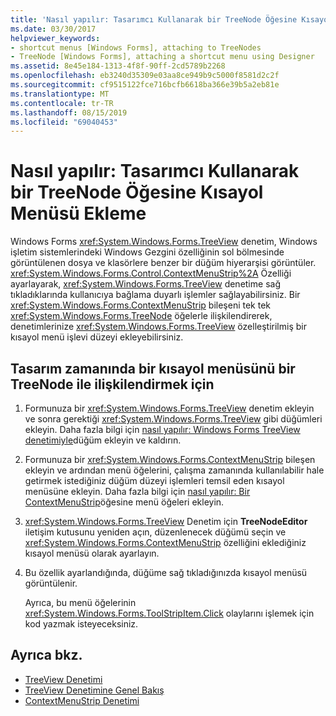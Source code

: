```yaml
---
title: 'Nasıl yapılır: Tasarımcı Kullanarak bir TreeNode Öğesine Kısayol Menüsü Ekleme'
ms.date: 03/30/2017
helpviewer_keywords:
- shortcut menus [Windows Forms], attaching to TreeNodes
- TreeNode [Windows Forms], attaching a shortcut menu using Designer
ms.assetid: 8e45e184-1313-4f8f-90ff-2cd5789b2268
ms.openlocfilehash: eb3240d35309e03aa8ce949b9c5000f8581d2c2f
ms.sourcegitcommit: cf9515122fce716bcfb6618ba366e39b5a2eb81e
ms.translationtype: MT
ms.contentlocale: tr-TR
ms.lasthandoff: 08/15/2019
ms.locfileid: "69040453"
---
```

# <a name="how-to-attach-a-shortcut-menu-to-a-treenode-using-the-designer"></a>Nasıl yapılır: Tasarımcı Kullanarak bir TreeNode Öğesine Kısayol Menüsü Ekleme
Windows Forms <xref:System.Windows.Forms.TreeView> denetim, Windows işletim sistemlerindeki Windows Gezgini özelliğinin sol bölmesinde görüntülenen dosya ve klasörlere benzer bir düğüm hiyerarşisi görüntüler. <xref:System.Windows.Forms.Control.ContextMenuStrip%2A> Özelliği ayarlayarak, <xref:System.Windows.Forms.TreeView> denetime sağ tıkladıklarında kullanıcıya bağlama duyarlı işlemler sağlayabilirsiniz. Bir <xref:System.Windows.Forms.ContextMenuStrip> bileşeni tek tek <xref:System.Windows.Forms.TreeNode> öğelerle ilişkilendirerek, denetimlerinize <xref:System.Windows.Forms.TreeView> özelleştirilmiş bir kısayol menü işlevi düzeyi ekleyebilirsiniz.

## <a name="to-associate-a-shortcut-menu-with-a-treenode-at-design-time"></a>Tasarım zamanında bir kısayol menüsünü bir TreeNode ile ilişkilendirmek için

1. Formunuza bir <xref:System.Windows.Forms.TreeView> denetim ekleyin ve sonra gerektiği <xref:System.Windows.Forms.TreeView> gibi düğümleri ekleyin. Daha fazla bilgi için [nasıl yapılır: Windows Forms TreeView denetimiyle](how-to-add-and-remove-nodes-with-the-windows-forms-treeview-control.md)düğüm ekleyin ve kaldırın.

2. Formunuza bir <xref:System.Windows.Forms.ContextMenuStrip> bileşen ekleyin ve ardından menü öğelerini, çalışma zamanında kullanılabilir hale getirmek istediğiniz düğüm düzeyi işlemleri temsil eden kısayol menüsüne ekleyin. Daha fazla bilgi için [nasıl yapılır: Bir ContextMenuStrip](how-to-add-menu-items-to-a-contextmenustrip.md)öğesine menü öğeleri ekleyin.

3. <xref:System.Windows.Forms.TreeView> Denetim için **TreeNodeEditor** iletişim kutusunu yeniden açın, düzenlenecek düğümü seçin ve <xref:System.Windows.Forms.ContextMenuStrip> özelliğini eklediğiniz kısayol menüsü olarak ayarlayın.

4. Bu özellik ayarlandığında, düğüme sağ tıkladığınızda kısayol menüsü görüntülenir.

     Ayrıca, bu menü öğelerinin <xref:System.Windows.Forms.ToolStripItem.Click> olaylarını işlemek için kod yazmak isteyeceksiniz.

## <a name="see-also"></a>Ayrıca bkz.

- [TreeView Denetimi](treeview-control-windows-forms.md)
- [TreeView Denetimine Genel Bakış](treeview-control-overview-windows-forms.md)
- [ContextMenuStrip Denetimi](contextmenustrip-control.md)
